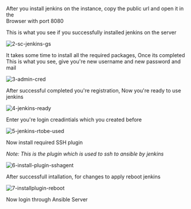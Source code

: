 After you install jenkins on the instance, copy the public url and open it in the <br>
Browser with port 8080 

This is what you see if you successfully installed jenkins on the server

![2-sc-jenkins-gs](https://user-images.githubusercontent.com/58173938/196835061-5365f589-96f7-4ec9-99ef-e329e53e7425.png)

It takes some time to install all the required packages, Once its completed <br>
This is what you see, give you're new username and new password and mail 

![3-admin-cred](https://user-images.githubusercontent.com/58173938/196835248-82b756af-fd21-40eb-9f54-6b4385e371b3.png)

After successful completed you're registration, Now you're ready to use jenkins

![4-jenkins-ready](https://user-images.githubusercontent.com/58173938/196835346-955909ac-eb85-4466-addc-3147fec789f6.png)

Enter you're login creadintials which you created before

![5-jenkins-rtobe-used](https://user-images.githubusercontent.com/58173938/196835494-46df680a-afd1-4bb8-b867-2a152d7de7e4.png)

Now install required SSH plugin 

*Note: This is the plugin which is used to ssh to ansible by jenkins*

![6-install-plugin-sshagent](https://user-images.githubusercontent.com/58173938/196835780-bc1f795d-4d15-4e85-ac98-7ae36bb095bb.png)

After successfull intallation, for changes to apply reboot jenkins

![7-installplugin-reboot](https://user-images.githubusercontent.com/58173938/196836045-19c0276b-f44f-4e9a-b14c-9ed773bb1bb1.png)

Now login through Ansible Server
